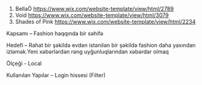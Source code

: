 1) BellaÖ
https://www.wix.com/website-template/view/html/2789
2) Void
https://www.wix.com/website-template/view/html/3079
3) Shades of Pink
https://www.wix.com/website-template/view/html/2234 



Kapsamı – Fashion haqqında bir səhifə 

Hedefi – Rahat bir şəkildə evdən istənilən bir şəkildə fashion daha yaxından izləmək.Yeni xəbərlərdən rəng uyğunluqlarından xəbərdar olmaq

Ölçeği - Local

Kullanılan Yapılar – Login hissesi (Filter)
